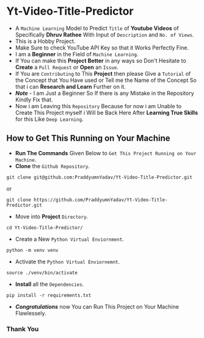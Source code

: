 # Yt-Video-Title-Predictor
- A  `Machine Learning` Model to Predict `Title` of **Youtube Videos** of Specifically **Dhruv Rathee** With Input of `Description` and `No. of Views`.
- This is a Hobby Project.
- Make Sure to check YouTube API Key so that it Works Perfectly Fine.
- I am a **Beginner** in the Field of `Machine Learning`.
- If You can make this **Project Better** in any ways so Don't Hesitate to **Create** a `Pull Request` or **Open** an `Issue`.
- If You are `Contributing` to This **Project** then please Give a `Tutorial` of the Concept that You Have used or Tell me the Name of the Concept So that i can **Research and Learn** Further on it.
- ***Note*** - I am Just a Beginner So If there is any Mistake in the Repository Kindly Fix that.
- Now i am Leaving this `Repository` Because for now i am Unable to Create This Project myself i Will be Back Here After **Learning True Skills** for this Like `Deep Learning`.

## How to Get This Running on Your Machine
- **Run The Commands** Given Below to `Get This Project Running on Your Machine`.
- **Clone** the `Github Repository`.
```
git clone git@github.com:PraddyumnYadav/Yt-Video-Title-Predictor.git
```
or
```
git clone https://github.com/PraddyumnYadav/Yt-Video-Title-Predictor.git
```
- Move into **Project** `Directory`.
```
cd Yt-Video-Title-Predictor/
```
- Create a New `Python Virtual Enviornment`.
```
python -m venv venv
```
- Activate the `Python Virtual Enviornemnt`.
```
source ./venv/bin/activate
```
- **Install** all the `Dependencies`.
```
pip install -r requirements.txt
```
- ***Congratulations*** now You can Run This Project on Your Machine Flawlessely.

### Thank You